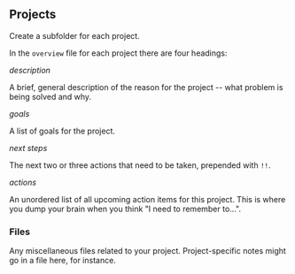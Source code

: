 ## Projects
Create a subfolder for each project.

In the `overview` file for each project there are four headings:

_description_

A brief, general description of the reason for the project -- what problem is being solved and why.

_goals_

A list of goals for the project.

_next steps_

The next two or three actions that need to be taken, prepended with `!!`.

_actions_

An unordered list of all upcoming action items for this project. This is where you dump your brain when you think "I need to remember to...".

### Files
Any miscellaneous files related to your project. Project-specific notes might go in a file here, for instance.
